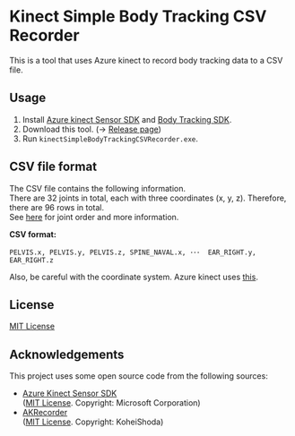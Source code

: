 # Kinect Simple Body Tracking CSV Recorder

This is a tool that uses Azure kinect to record body tracking data to a CSV file.

## Usage

1. Install [Azure kinect Sensor SDK](https://learn.microsoft.com/en-us/azure/kinect-dk/sensor-sdk-download) and [Body Tracking SDK](https://learn.microsoft.com/en-us/azure/Kinect-dk/body-sdk-download).
1. Download this tool. (→ [Release page](https://github.com/Hashory/kinectSimpleBodyTrackingCSVRecorder/releases))
1. Run `kinectSimpleBodyTrackingCSVRecorder.exe`.

## CSV file format

The CSV file contains the following information.  
There are 32 joints in total, each with three coordinates (x, y, z). Therefore, there are 96 rows in total.  
See [here](https://learn.microsoft.com/en-us/azure/kinect-dk/body-joints#joint-hierarchy) for joint order and more information.  

**CSV format:**
```csv
PELVIS.x, PELVIS.y, PELVIS.z, SPINE_NAVAL.x, ･･･  EAR_RIGHT.y, EAR_RIGHT.z
```

Also, be careful with the coordinate system. Azure kinect uses [this](https://learn.microsoft.com/en-us/azure/kinect-dk/coordinate-systems#3d-coordinate-systems).

## License

[MIT License](LICENSE.txt)

## Acknowledgements

This project uses some open source code from the following sources:

- [Azure Kinect Sensor SDK](https://github.com/microsoft/Azure-Kinect-Samples/)   
	([MIT License](https://github.com/microsoft/Azure-Kinect-Samples/blob/d87e80a2775413ee65f40943bbb65057e4c41976/LICENSE). Copyright: Microsoft Corporation)
- [AKRecorder](https://github.com/shoda888/AKRecorder)   
  ([MIT License](https://github.com/shoda888/AKRecorder/blob/d5cbe673474b2559640fe4f9cfec40a2eac9693e/LICENSE.txt). Copyright: KoheiShoda)
